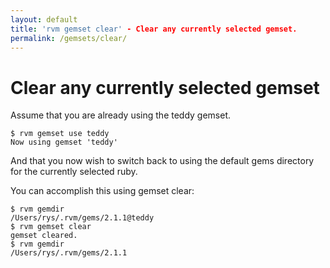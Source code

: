 ```yaml
---
layout: default
title: 'rvm gemset clear' - Clear any currently selected gemset.
permalink: /gemsets/clear/
---
```


# Clear any currently selected gemset

Assume that you are already using the teddy gemset.

```
$ rvm gemset use teddy
Now using gemset 'teddy'
```

And that you now wish to switch back to using the default gems directory for the currently selected ruby.

You can accomplish this using gemset clear:

```
$ rvm gemdir
/Users/rys/.rvm/gems/2.1.1@teddy
$ rvm gemset clear
gemset cleared.
$ rvm gemdir
/Users/rys/.rvm/gems/2.1.1
```
